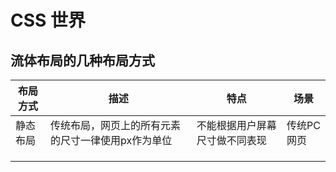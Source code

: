 # CSS 世界





## 流体布局的几种布局方式



| 布局方式 | 描述                                               | 特点                           | 场景       |
| -------- | -------------------------------------------------- | ------------------------------ | ---------- |
| 静态布局 | 传统布局，网页上的所有元素的尺寸一律使用px作为单位 | 不能根据用户屏幕尺寸做不同表现 | 传统PC网页 |
|          |                                                    |                                |            |
|          |                                                    |                                |            |
|          |                                                    |                                |            |



